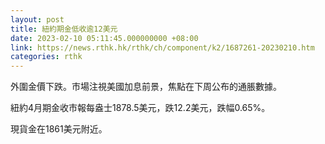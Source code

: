 ```yaml
---
layout: post
title: 紐約期金低收逾12美元
date: 2023-02-10 05:11:45.000000000 +08:00
link: https://news.rthk.hk/rthk/ch/component/k2/1687261-20230210.htm
categories: rthk
---
```


外圍金價下跌。市場注視美國加息前景，焦點在下周公布的通脹數據。

紐約4月期金收市報每盎士1878.5美元，跌12.2美元，跌幅0.65%。

現貨金在1861美元附近。
